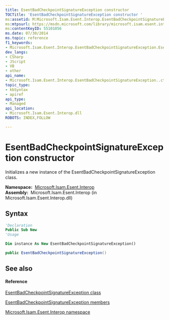 ```yaml
---
title: EsentBadCheckpointSignatureException constructor 
TOCTitle: 'EsentBadCheckpointSignatureException constructor '
ms:assetid: M:Microsoft.Isam.Esent.Interop.EsentBadCheckpointSignatureException.#ctor
ms:mtpsurl: https://msdn.microsoft.com/library/microsoft.isam.esent.interop.esentbadcheckpointsignatureexception.esentbadcheckpointsignatureexception(v=EXCHG.10)
ms:contentKeyID: 55101056
ms.date: 07/30/2014
ms.topic: reference
f1_keywords:
- Microsoft.Isam.Esent.Interop.EsentBadCheckpointSignatureException.EsentBadCheckpointSignatureException
dev_langs:
- CSharp
- JScript
- VB
- other
api_name: 
- Microsoft.Isam.Esent.Interop.EsentBadCheckpointSignatureException..ctor
topic_type: 
- kbSyntax
- apiref
api_type: 
- Managed
api_location: 
- Microsoft.Isam.Esent.Interop.dll
ROBOTS: INDEX,FOLLOW

---
```


# EsentBadCheckpointSignatureException constructor

Initializes a new instance of the EsentBadCheckpointSignatureException class.

**Namespace:**  [Microsoft.Isam.Esent.Interop](./microsoft.isam.esent.interop-namespace.md)  
**Assembly:**  Microsoft.Isam.Esent.Interop (in Microsoft.Isam.Esent.Interop.dll)

## Syntax

``` vb
'Declaration
Public Sub New
'Usage

Dim instance As New EsentBadCheckpointSignatureException()
```

``` csharp
public EsentBadCheckpointSignatureException()
```

## See also

#### Reference

[EsentBadCheckpointSignatureException class](./esentbadcheckpointsignatureexception-class.md)

[EsentBadCheckpointSignatureException members](./esentbadcheckpointsignatureexception-members.md)

[Microsoft.Isam.Esent.Interop namespace](./microsoft.isam.esent.interop-namespace.md)